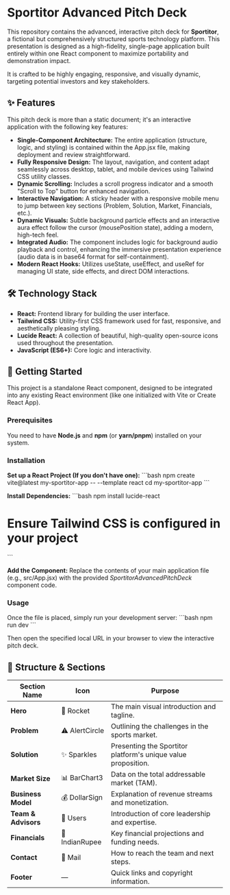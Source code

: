 # Sportitor Advanced Pitch Deck

This repository contains the advanced, interactive pitch deck for **Sportitor**, a fictional but comprehensively structured sports technology platform. This presentation is designed as a high-fidelity, single-page application built entirely within one React component to maximize portability and demonstration impact.

It is crafted to be highly engaging, responsive, and visually dynamic, targeting potential investors and key stakeholders.

## ✨ Features

This pitch deck is more than a static document; it's an interactive application with the following key features:

- **Single-Component Architecture:** The entire application (structure, logic, and styling) is contained within the App.jsx file, making deployment and review straightforward.  
- **Fully Responsive Design:** The layout, navigation, and content adapt seamlessly across desktop, tablet, and mobile devices using Tailwind CSS utility classes.  
- **Dynamic Scrolling:** Includes a scroll progress indicator and a smooth "Scroll to Top" button for enhanced navigation.  
- **Interactive Navigation:** A sticky header with a responsive mobile menu to jump between key sections (Problem, Solution, Market, Financials, etc.).  
- **Dynamic Visuals:** Subtle background particle effects and an interactive aura effect follow the cursor (mousePosition state), adding a modern, high-tech feel.  
- **Integrated Audio:** The component includes logic for background audio playback and control, enhancing the immersive presentation experience (audio data is in base64 format for self-containment).  
- **Modern React Hooks:** Utilizes useState, useEffect, and useRef for managing UI state, side effects, and direct DOM interactions.

## 🛠️ Technology Stack

- **React:** Frontend library for building the user interface.  
- **Tailwind CSS:** Utility-first CSS framework used for fast, responsive, and aesthetically pleasing styling.  
- **Lucide React:** A collection of beautiful, high-quality open-source icons used throughout the presentation.  
- **JavaScript (ES6+):** Core logic and interactivity.

## 🚀 Getting Started

This project is a standalone React component, designed to be integrated into any existing React environment (like one initialized with Vite or Create React App).

### Prerequisites
You need to have **Node.js** and **npm** (or **yarn/pnpm**) installed on your system.

### Installation
**Set up a React Project (If you don't have one):**
\`\`\`bash
npm create vite@latest my-sportitor-app -- --template react
cd my-sportitor-app
\`\`\`

**Install Dependencies:**
\`\`\`bash
npm install lucide-react
# Ensure Tailwind CSS is configured in your project
\`\`\`

**Add the Component:**
Replace the contents of your main application file (e.g., src/App.jsx) with the provided *SportitorAdvancedPitchDeck* component code.

### Usage
Once the file is placed, simply run your development server:
\`\`\`bash
npm run dev
\`\`\`

Then open the specified local URL in your browser to view the interactive pitch deck.

## 📄 Structure & Sections

| Section Name | Icon | Purpose |
|---------------|------|----------|
| **Hero** | 🚀 Rocket | The main visual introduction and tagline. |
| **Problem** | ⚠️ AlertCircle | Outlining the challenges in the sports market. |
| **Solution** | ✨ Sparkles | Presenting the Sportitor platform's unique value proposition. |
| **Market Size** | 📊 BarChart3 | Data on the total addressable market (TAM). |
| **Business Model** | 💰 DollarSign | Explanation of revenue streams and monetization. |
| **Team & Advisors** | 👥 Users | Introduction of core leadership and expertise. |
| **Financials** | 💸 IndianRupee | Key financial projections and funding needs. |
| **Contact** | 📧 Mail | How to reach the team and next steps. |
| **Footer** | — | Quick links and copyright information. |
